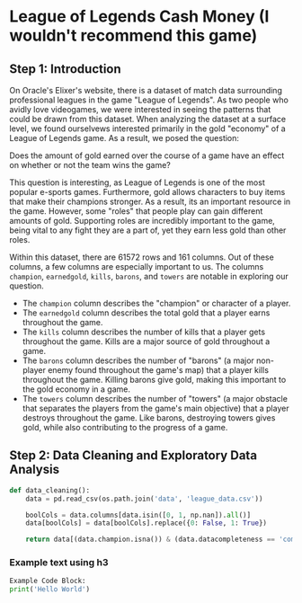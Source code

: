 <h1>League of Legends Cash Money (I wouldn't recommend this game)</h1>

<h2>Step 1: Introduction</h2>

On Oracle's Elixer's website, there is a dataset of match data surrounding professional leagues in the game "League of Legends". As two people who avidly love videogames, we were interested in seeing the patterns that could be drawn from this dataset. When analyzing the dataset at a surface level, we found ourselvews interested primarily in the gold "economy" of a League of Legends game. As a result, we posed the question:

Does the amount of gold earned over the course of a game have an effect on whether or not the team wins the game?

This question is interesting, as League of Legends is one of the most popular e-sports games. Furthermore, gold allows characters to buy items that make their champions stronger. As a result, its an important resource in the game. However, some "roles" that people play can gain different amounts of gold. Supporting roles are incredibly important to the game, being vital to any fight they are a part of, yet they earn less gold than other roles.

Within this dataset, there are 61572 rows and 161 columns. Out of these columns, a few columns are especially important to us. The columns `champion`, `earnedgold`, `kills`, `barons`, and `towers` are notable in exploring our question.

- The `champion` column describes the "champion" or character of a player.
- The `earnedgold` column describes the total gold that a player earns throughout the game.
- The `kills` column describes the number of kills that a player gets throughout the game. Kills are a major source of gold throughout a game.
- The `barons` column describes the number of "barons" (a major non-player enemy found throughout the game's map) that a player kills throughout the game. Killing barons give gold, making this important to the gold economy in a game.
- The `towers` column describes the number of "towers" (a major obstacle that separates the players from the game's main objective) that a player destroys throughout the game. Like barons, destroying towers gives gold, while also contributing to the progress of a game.


<h2>Step 2: Data Cleaning and Exploratory Data Analysis</h2>

```python
def data_cleaning():
    data = pd.read_csv(os.path.join('data', 'league_data.csv'))

    boolCols = data.columns[data.isin([0, 1, np.nan]).all()]
    data[boolCols] = data[boolCols].replace({0: False, 1: True})

    return data[(data.champion.isna()) & (data.datacompleteness == 'complete')]#.get(['earnedgold', 'kills', 'firstdragon', 'result'])
```



<h3>Example text using h3</h3>

```python
Example Code Block:
print('Hello World')

```
